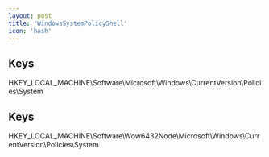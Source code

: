 ```yaml
---
layout: post
title: 'WindowsSystemPolicyShell'
icon: 'hash'
---
```


## Keys

HKEY_LOCAL_MACHINE\Software\Microsoft\Windows\CurrentVersion\Policies\System



## Keys

HKEY_LOCAL_MACHINE\Software\Wow6432Node\Microsoft\Windows\CurrentVersion\Policies\System

